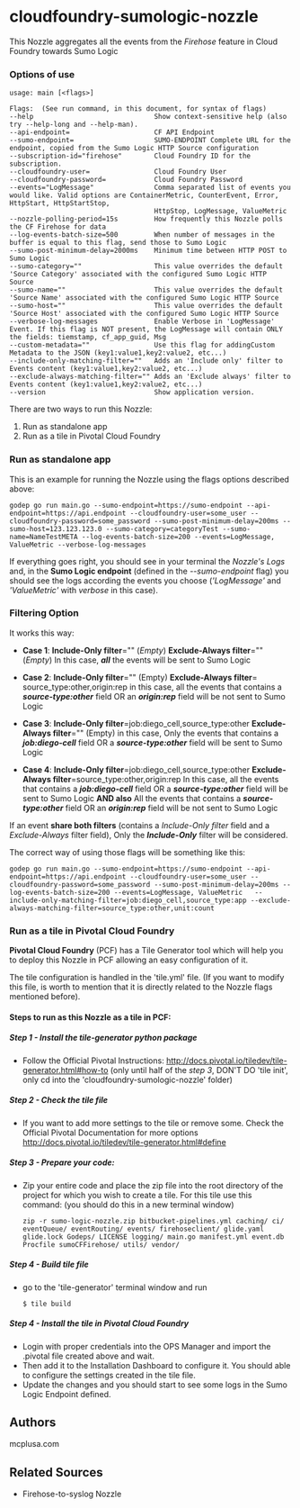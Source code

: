 # cloudfoundry-sumologic-nozzle

This Nozzle aggregates all the events from the _Firehose_ feature in Cloud Foundry towards Sumo Logic

### Options of use

```
usage: main [<flags>]

Flags:  (See run command, in this document, for syntax of flags)
--help                              Show context-sensitive help (also try --help-long and --help-man).
--api-endpoint=                     CF API Endpoint
--sumo-endpoint=                    SUMO-ENDPOINT Complete URL for the endpoint, copied from the Sumo Logic HTTP Source configuration
--subscription-id="firehose"        Cloud Foundry ID for the subscription.
--cloudfoundry-user=                Cloud Foundry User
--cloudfoundry-password=            Cloud Foundry Password
--events="LogMessage"               Comma separated list of events you would like. Valid options are ContainerMetric, CounterEvent, Error, HttpStart, HttpStartStop,
                                    HttpStop, LogMessage, ValueMetric
--nozzle-polling-period=15s         How frequently this Nozzle polls the CF Firehose for data
--log-events-batch-size=500         When number of messages in the buffer is equal to this flag, send those to Sumo Logic
--sumo-post-minimum-delay=2000ms    Minimum time between HTTP POST to Sumo Logic
--sumo-category=""                  This value overrides the default 'Source Category' associated with the configured Sumo Logic HTTP Source
--sumo-name=""                      This value overrides the default 'Source Name' associated with the configured Sumo Logic HTTP Source
--sumo-host=""                      This value overrides the default 'Source Host' associated with the configured Sumo Logic HTTP Source
--verbose-log-messages              Enable Verbose in 'LogMessage' Event. If this flag is NOT present, the LogMessage will contain ONLY the fields: tiemstamp, cf_app_guid, Msg
--custom-metadata=""                Use this flag for addingCustom Metadata to the JSON (key1:value1,key2:value2, etc...)
--include-only-matching-filter=""   Adds an 'Include only' filter to Events content (key1:value1,key2:value2, etc...)
--exclude-always-matching-filter="" Adds an 'Exclude always' filter to Events content (key1:value1,key2:value2, etc...)
--version                           Show application version.
```


There are two ways to run this Nozzle:

1. Run as standalone app
2. Run as a tile in Pivotal Cloud Foundry

### Run as standalone app

This is an example for running the Nozzle using the flags options described above:
```
godep go run main.go --sumo-endpoint=https://sumo-endpoint --api-endpoint=https://api.endpoint --cloudfoundry-user=some_user --cloudfoundry-password=some_password --sumo-post-minimum-delay=200ms --sumo-host=123.123.123.0 --sumo-category=categoryTest --sumo-name=NameTestMETA --log-events-batch-size=200 --events=LogMessage, ValueMetric --verbose-log-messages
```

If everything goes right, you should see in your terminal the _Nozzle's Logs_ and, in the __Sumo Logic endpoint__ (defined in the _--sumo-endpoint_ flag) you should see the logs according the events you choose (_'LogMessage'_ and _'ValueMetric'_ with _verbose_ in this case).


### Filtering Option

It works this way:
* **Case 1**:
**Include-Only filter**="" (_Empty_)
**Exclude-Always filter**="" (_Empty_)
In this case, _**all**_ the events will be sent to Sumo Logic

* **Case 2**:
**Include-Only filter**="" (Empty)
**Exclude-Always filter**= source_type:other,origin:rep
in this case, all the events that contains a _**source-type:other**_ field OR an _**origin:rep**_ field will be not sent to Sumo Logic

* **Case 3**:
**Include-Only filter**=job:diego_cell,source_type:other
**Exclude-Always filter**="" (Empty)
in this case, Only the events that contains a _**job:diego-cell**_ field OR a _**source-type:other**_ field will be sent to Sumo Logic

* **Case 4**:
**Include-Only filter**=job:diego_cell,source_type:other
**Exclude-Always filter**=source_type:other,origin:rep
In this case, all the events that contains a _**job:diego-cell**_ field OR a _**source-type:other**_ field will be sent to Sumo Logic
**AND also**
All the events that contains a _**source-type:other**_ field OR an _**origin:rep**_ field will be not sent to Sumo Logic

If an event **share both filters** (contains a _Include-Only filter_ field and a _Exclude-Always_ filter field), Only the _**Include-Only**_ filter will be considered.

The correct way of using those flags will be something like this:

```
godep go run main.go --sumo-endpoint=https://sumo-endpoint --api-endpoint=https://api.endpoint --cloudfoundry-user=some_user --cloudfoundry-password=some_password --sumo-post-minimum-delay=200ms --log-events-batch-size=200 --events=LogMessage, ValueMetric   --include-only-matching-filter=job:diego_cell,source_type:app --exclude-always-matching-filter=source_type:other,unit:count
```


### Run as a tile in Pivotal Cloud Foundry

**Pivotal Cloud Foundry** (PCF) has a Tile Generator tool which will help you to deploy this Nozzle in PCF allowing an easy configuration of it.

The tile configuration is handled in the 'tile.yml' file. (If you want to modify this file, is worth to mention that it is directly related to the Nozzle flags mentioned before).

#### Steps to run as this Nozzle as a tile in PCF:

 ##### Step 1 - Install the tile-generator python package

* Follow the Official Pivotal Instructions: http://docs.pivotal.io/tiledev/tile-generator.html#how-to
(only until half of the _step 3_, DON'T DO 'tile init', only cd into the 'cloudfoundry-sumologic-nozzle' folder)

 ##### Step 2 - Check the tile file
* If you want to add more settings to the tile or remove some. Check the Official Pivotal Documentation for more options http://docs.pivotal.io/tiledev/tile-generator.html#define

 ##### Step 3 - Prepare your code:
* Zip your entire code and place the zip file into the root directory of the project for which you wish to create a tile. For this tile use this command: (you should do this in a new terminal window)

    ```
    zip -r sumo-logic-nozzle.zip bitbucket-pipelines.yml caching/ ci/ eventQueue/ eventRouting/ events/ firehoseclient/ glide.yaml glide.lock Godeps/ LICENSE logging/ main.go manifest.yml event.db Procfile sumoCFFirehose/ utils/ vendor/
    ```
 ##### Step 4 - Build tile file
* go to the 'tile-generator' terminal window and run

    ```
    $ tile build
    ```
 ##### Step 4 - Install the tile in Pivotal Cloud Foundry
* Login with proper credentials into the OPS Manager and import the .pivotal file created above and wait.
* Then add it to the Installation Dashboard to configure it. You should able to configure the settings created in the tile file.
* Update the changes and you should start to see some logs in the Sumo Logic Endpoint defined.

## Authors

mcplusa.com

## Related Sources

* Firehose-to-syslog Nozzle
